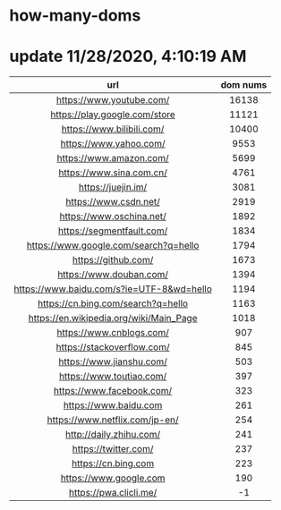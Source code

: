 # how-many-doms

# update 11/28/2020, 4:10:19 AM

url | dom nums
:-: | :-:
https://www.youtube.com/ | 16138
https://play.google.com/store | 11121
https://www.bilibili.com/ | 10400
https://www.yahoo.com/ | 9553
https://www.amazon.com/ | 5699
https://www.sina.com.cn/ | 4761
https://juejin.im/ | 3081
https://www.csdn.net/ | 2919
https://www.oschina.net/ | 1892
https://segmentfault.com/ | 1834
https://www.google.com/search?q=hello | 1794
https://github.com/ | 1673
https://www.douban.com/ | 1394
https://www.baidu.com/s?ie=UTF-8&wd=hello | 1194
https://cn.bing.com/search?q=hello | 1163
https://en.wikipedia.org/wiki/Main_Page | 1018
https://www.cnblogs.com/ | 907
https://stackoverflow.com/ | 845
https://www.jianshu.com/ | 503
https://www.toutiao.com/ | 397
https://www.facebook.com/ | 323
https://www.baidu.com | 261
https://www.netflix.com/jp-en/ | 254
http://daily.zhihu.com/ | 241
https://twitter.com/ | 237
https://cn.bing.com | 223
https://www.google.com | 190
https://pwa.clicli.me/ | -1
